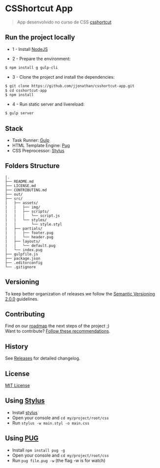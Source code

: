 # CSShortcut App

> App desenvolvido no curso de CSS [csshortcut](http://csshortcut.teachable.com/courses/144604)

## Run the project locally

- 1 - Install [NodeJS](https://nodejs.org)

- 2 - Prepare the environment:

```sh
$ npm install g gulp-cli
```

- 3 - Clone the project and install the dependencies:

```sh
$ git clone https://github.com/jjonathan/csshortcut-app.git
$ cd csshortcut-app
$ npm install
```

- 4 - Run static server and livereload:

```sh
$ gulp server
```


## Stack

- Task Runner: [Gulp](http://gulpjs.com)
- HTML Template Engine: [Pug](https://pugjs.org)
- CSS Preprocessor: [Stylus](http://stylus-lang.com)

## Folders Structure

    |.
	├── README.md
	├── LICENSE.md
	├── CONTRIBUTING.md
	├── out/
	├── src/
	|   ├── assets/
	|   |   ├── img/
	|   |   ├── scripts/
	|   |   |   └── script.js
	|   |   └── styles/
	|   |       └── style.styl
	|   ├── partials/
	|   |   ├── footer.pug
	|   |   └── header.pug
	|   ├── layouts/
	|   |   └── default.pug
	|   └── index.pug
	├── gulpfile.js
	├── package.json
	├── .editorconfig
	└── .gitignore

## Versioning

To keep better organization of releases we follow the [Semantic Versioning 2.0.0](http://semver.org/) guidelines.

## Contributing
Find on our [roadmap](https://github.com/afonsopacifer/open-source-boilerplate/issues/1) the next steps of the project ;)
<br>
Want to contribute? [Follow these recommendations](https://github.com/afonsopacifer/open-source-boilerplate/blob/master/CONTRIBUTING.md).

## History
See [Releases](https://github.com/afonsopacifer/open-source-boilerplate/releases) for detailed changelog.

## License
[MIT License](https://github.com/afonsopacifer/open-source-boilerplate/blob/master/LICENSE.md)

## Using [Stylus](http://stylus-lang.com/)

* Install [stylus](http://stylus-lang.com/)
* Open your console and ```cd my/project/root/css```
* Run ```stylus -w main.styl -o main.css```

## Using [PUG](https://pugjs.org/api/getting-started.html)
* Install `npm install pug -g`
* Open your console and `cd my/project/root/css`
* Run `pug file.pug -w` (the flag -w is for watch)